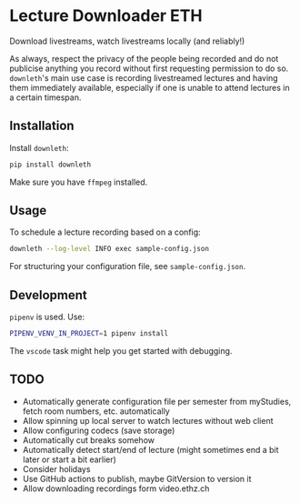 # Lecture Downloader ETH

Download livestreams, watch livestreams locally (and reliably!)

As always, respect the privacy of the people being recorded and do not publicise anything you record without first requesting permission to do so. `downleth`'s main use case is recording livestreamed lectures and having them immediately available, especially if one is unable to attend lectures in a certain timespan.

## Installation

Install `downleth`:

```bash
pip install downleth
```

Make sure you have `ffmpeg` installed.

## Usage

To schedule a lecture recording based on a config:

```bash
downleth --log-level INFO exec sample-config.json
```

For structuring your configuration file, see `sample-config.json`.

## Development

`pipenv` is used. Use:

```bash
PIPENV_VENV_IN_PROJECT=1 pipenv install
```

The `vscode` task might help you get started with debugging.

## TODO

- Automatically generate configuration file per semester from myStudies, fetch room numbers, etc. automatically
- Allow spinning up local server to watch lectures without web client
- Allow configuring codecs (save storage)
- Automatically cut breaks somehow
- Automatically detect start/end of lecture (might sometimes end a bit later or start a bit earlier)
- Consider holidays
- Use GitHub actions to publish, maybe GitVersion to version it
- Allow downloading recordings form video.ethz.ch
